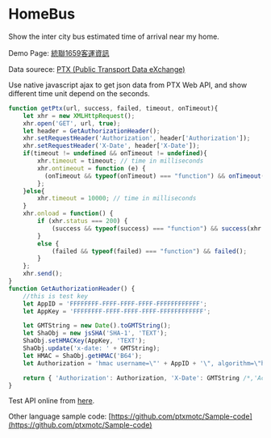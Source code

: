 # HomeBus

Show the inter city bus estimated time of arrival near my home.

Demo Page: [統聯1659客運資訊](http://z29591259.esy.es/homebus/)

Data sourece: [PTX (Public Transport Data eXchange)](http://ptx.transportdata.tw/PTX)

Use native javascript ajax to get json data from PTX Web API, and show different time unit depend on the seconds.

```javascript
function getPtx(url, success, failed, timeout, onTimeout){
	let xhr = new XMLHttpRequest();			
	xhr.open('GET', url, true);
	let header = GetAuthorizationHeader();
	xhr.setRequestHeader('Authorization', header['Authorization']);
	xhr.setRequestHeader('X-Date', header['X-Date']);
	if(timeout != undefined && onTimeout != undefined){
		xhr.timeout = timeout; // time in milliseconds
		xhr.ontimeout = function (e) {
		  (onTimeout && typeof(onTimeout) === "function") && onTimeout(xhr.responseText);
		};
	}else{
		xhr.timeout = 10000; // time in milliseconds
	}
	xhr.onload = function() {
	    if (xhr.status === 200) {
	        (success && typeof(success) === "function") && success(xhr.responseText);
	    }
	    else {
	        (failed && typeof(failed) === "function") && failed();
	    }
	};
	xhr.send();
}
function GetAuthorizationHeader() {
    //this is test key
    let AppID = 'FFFFFFFF-FFFF-FFFF-FFFF-FFFFFFFFFFFF';
    let AppKey = 'FFFFFFFF-FFFF-FFFF-FFFF-FFFFFFFFFFFF';

    let GMTString = new Date().toGMTString();
    let ShaObj = new jsSHA('SHA-1', 'TEXT');
    ShaObj.setHMACKey(AppKey, 'TEXT');
    ShaObj.update('x-date: ' + GMTString);
    let HMAC = ShaObj.getHMAC('B64');
    let Authorization = 'hmac username=\"' + AppID + '\", algorithm=\"hmac-sha1\", headers=\"x-date\", signature=\"' + HMAC + '\"';

    return { 'Authorization': Authorization, 'X-Date': GMTString /*,'Accept-Encoding': 'gzip'*/}; //如果要將js運行在伺服器，可額外加入 'Accept-Encoding': 'gzip'，要求壓縮以減少網路傳輸資料量
}
```

Test API online from [here](http://ptx.transportdata.tw/MOTC/Swagger/#!/InterCityBusApi/InterCityBusApi_Route_0).

Other language sample code: [https://github.com/ptxmotc/Sample-code](https://github.com/ptxmotc/Sample-code)